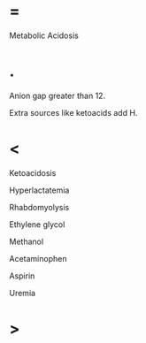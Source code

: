 # =

Metabolic Acidosis

# .

Anion gap greater than 12.

Extra sources like ketoacids add H.

# <

Ketoacidosis

Hyperlactatemia

Rhabdomyolysis

Ethylene glycol

Methanol

Acetaminophen

Aspirin

Uremia

# >

